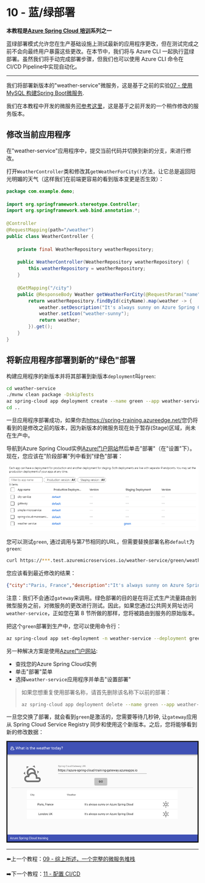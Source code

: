 # 10 - 蓝/绿部署

**本教程是[Azure Spring Cloud 培训](../README.md)系列之一**


蓝绿部署模式允许您在生产基础设施上测试最新的应用程序更改，但在测试完成之前不会向最终用户暴露这些更改。在本节中，我们将与 Azure CLI 一起执行蓝绿部署。虽然我们将手动完成部署步骤，但我们也可以使用 Azure CLI 命令在 CI/CD Pipeline中实现自动化。

---

我们将部署新版本的"weather-service"微服务，这是基于之前的实验[07 - 使用 MySQL 构建Spring Boot微服务](../07-build-a-spring-boot-microservice-using-mysql/README.md).

我们在本教程中开发的微服务[可参考这里](weather-service/)，这是基于之前开发的一个稍作修改的服务版本。

## 修改当前应用程序

在"weather-service"应用程序中，提交当前代码并切换到新的分支，来进行修改。

打开`WeatherController`类和修改其`getWeatherForCity()`方法，让它总是返回阳光明媚的天气（这样我们在前端更容易的看到版本变更是否生效）：

```java
package com.example.demo;

import org.springframework.stereotype.Controller;
import org.springframework.web.bind.annotation.*;

@Controller
@RequestMapping(path="/weather")
public class WeatherController {

    private final WeatherRepository weatherRepository;

    public WeatherController(WeatherRepository weatherRepository) {
        this.weatherRepository = weatherRepository;
    }

    @GetMapping("/city")
    public @ResponseBody Weather getWeatherForCity(@RequestParam("name") String cityName) {
        return weatherRepository.findById(cityName).map(weather -> {
            weather.setDescription("It's always sunny on Azure Spring Cloud");
            weather.setIcon("weather-sunny");
            return weather;
        }).get();
    }
}
```

## 将新应用程序部署到新的"绿色"部署

构建应用程序的新版本并将其部署到新版本`deployment`叫`green`:

```bash
cd weather-service
./mvnw clean package -DskipTests
az spring-cloud app deployment create --name green --app weather-service --jar-path target/demo-0.0.1-SNAPSHOT.jar
cd ..
```

一旦应用程序部署成功，如果你去<https://spring-training.azureedge.net/>您仍将看到的是修改之前的版本，因为新版本的微服务现在处于暂存(Stage)区域，尚未在生产中。

导航到Azure Spring Cloud实例[Azure门户网站](https://portal.azure.com/?WT.mc_id=azurespringcloud-github-judubois)然后单击"部署"（在"设置"下）。现在，您应该在"阶段部署"列中看到"绿色"部署：

![Deployment Pane](media/02-deployment-pane.png)

您可以测试`green`, 通过调用与第7节相同的URL，但需要替换部署名称`default`为`green`:

```bash
curl https://***.test.azuremicroservices.io/weather-service/green/weather/city?name=Paris%2C%20France
```

您应该看到最近修改的结果：

```json
{"city":"Paris, France","description":"It's always sunny on Azure Spring Cloud","icon":"weather-sunny"}
```

注意：我们不会通过`gateway`来调用。绿色部署的目的是在将正式生产流量路由到微型服务之前，对微服务的更改进行测试。因此，如果您通过公共网关网址访问`weather-service`，正如您在第 8 节所做的那样，您将被路由到服务的原始版本。

把这个`green`部署到生产中，您可以使用命令行：

```bash
az spring-cloud app set-deployment -n weather-service --deployment green
```

另一种解决方案是使用[Azure门户网站](https://portal.azure.com/):

-   查找您的Azure Spring Cloud实例
-   单击"部署"菜单
-   选择`weather-service`应用程序并单击"设置部署"

> 如果您想重复使用部署名称，请首先删除该名称下以前的部署：
>
> ```bash
> az spring-cloud app deployment delete --name green --app weather-service
> ```

一旦您交换了部署，就会看到`green`是激活的，您需要等待几秒钟, 让`gateway`应用从 Spring Cloud Service Registry 同步和使用这个新版本。之后，您将能够看到新的修改数据：

![Green deployment](media/01-green-deployment.png)

---

⬅️上一个教程：[09 - 综上所述，一个完整的微服务堆栈](../09-putting-it-all-together-a-complete-microservice-stack/README.md)

➡️下一个教程：[11 - 配置 CI/CD](../11-configure-ci-cd/README.md)
